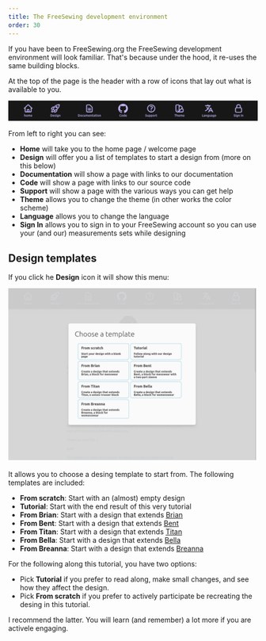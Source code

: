 ```yaml
---
title: The FreeSewing development environment
order: 30
---
```


If you have been to FreeSewing.org the FreeSewing development environment will look familiar.
That's because under the hood, it re-uses the same building blocks.

At the top of the page is the header with a row of icons that lay out what is available to you.

![The icons in the header of the FreeSewing development environment](./header.png)

From left to right you can see:

- **Home** will take you to the home page / welcome page
- **Design** will offer you a list of templates to start a design from (more on this below)
- **Documentation** will show a page with links to our documentation
- **Code** will show a page with links to our source code
- **Support** will show a page with the various ways you can get help
- **Theme** allows you to change the theme (in other works the color scheme)
- **Language** allows you to change the language
- **Sign In** allows you to sign in to your FreeSewing account so you can use
  your (and our) measurements sets while designing

## Design templates

If you click he **Design** icon it will show this menu:

![Design templates provided by the FreeSewing development environment](./templates.png)

It allows you to choose a desing template to start from. The following templates are included:

- **From scratch**: Start with an (almost) empty design
- **Tutorial**: Start with the end result of this very tutorial
- **From Brian**: Start with a design that extends [Brian]('https://freesewing.org/designs/brian)
- **From Bent**: Start with a design that extends [Bent]('https://freesewing.org/designs/bent)
- **From Titan**: Start with a design that extends [Titan]('https://freesewing.org/designs/titan)
- **From Bella**: Start with a design that extends [Bella]('https://freesewing.org/designs/bella)
- **From Breanna**: Start with a design that extends [Breanna]('https://freesewing.org/designs/breanna)

For the following along this tutorial, you have two options:

- Pick **Tutorial** if you prefer to read along, make small changes, and see how they affect the design.
- Pick **From scratch** if you prefer to actively participate be recreating the desing in this tutorial.

I recommend the latter. You will learn (and remember) a lot more if you are activele engaging.

